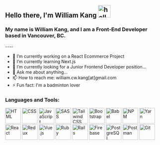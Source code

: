 <!--
**williamafil/williamafil** is a ✨ _special_ ✨ repository because its `README.md` (this file) appears on your GitHub profile.

Here are some ideas to get you started:

- 🔭 I’m currently working on ...
- 🌱 I’m currently learning ...
- 👯 I’m looking to collaborate on ...
- 🤔 I’m looking for help with ...
- 💬 Ask me about ...
- 📫 How to reach me: ...
- 😄 Pronouns: ...
- ⚡ Fun fact: ...
-->

<!-- DEV ICONS -->
<!-- https://devicon.dev/ -->
<h2>
  Hello there, I'm William Kang
  <span>
<img width="40" src="https://user-images.githubusercontent.com/1303154/88677602-1635ba80-d120-11ea-84d8-d263ba5fc3c0.gif" alt="hello~" />
  </span>
</h2>
<h3>
  My name is William Kang, and I am a Front-End Developer based in Vancouver, BC.
</h3>
<!-- # 👋👋 Hello there, I'm William Kang -->
----

- 🔭 I’m currently working on a React Ecommerce Project
- 🌱 I’m currently learning Next.js
- 👯 I’m currently looking for a Junior Frontend Developer position...
- 💬 Ask me about anything...
- 📫 How to reach me: william.cw.kang[at]gmail.com
- ⚡ Fun fact: I'm a badminton lover



### Languages and Tools:
<div>
  <img alt="HTML" width="50" src="https://cdn.jsdelivr.net/gh/devicons/devicon/icons/html5/html5-original.svg" />
  <img alt="CSS" width="50" src="https://cdn.jsdelivr.net/gh/devicons/devicon/icons/css3/css3-original.svg" />
  <img alt="JavaScript" width="50" src="https://cdn.jsdelivr.net/gh/devicons/devicon/icons/javascript/javascript-original.svg" />
  

  <img alt="SASS" width="50" src="https://cdn.jsdelivr.net/gh/devicons/devicon/icons/sass/sass-original.svg" />
  <img alt="Tailwind CSS" width="50" src="https://cdn.jsdelivr.net/gh/devicons/devicon/icons/tailwindcss/tailwindcss-plain.svg" />
  <img alt="Bootstrap" width="50" src="https://cdn.jsdelivr.net/gh/devicons/devicon/icons/bootstrap/bootstrap-original.svg" />

  <img alt="Babel" width="50" src="https://cdn.jsdelivr.net/gh/devicons/devicon/icons/babel/babel-original.svg" />
  <img alt="NPM" width="50" src="https://cdn.jsdelivr.net/gh/devicons/devicon/icons/npm/npm-original-wordmark.svg" />
  <img alt="Yarn" width="50" src="https://cdn.jsdelivr.net/gh/devicons/devicon/icons/yarn/yarn-original.svg" />
  
  <img alt="React" width="50" src="https://cdn.jsdelivr.net/gh/devicons/devicon/icons/react/react-original.svg" />
  <img alt="Redux" width="50" src="https://cdn.jsdelivr.net/gh/devicons/devicon/icons/redux/redux-original.svg" />

  <img alt="Vue.js" width="50" src="https://cdn.jsdelivr.net/gh/devicons/devicon/icons/vuejs/vuejs-original.svg" />

  <img alt="Ruby" width="50" src="https://cdn.jsdelivr.net/gh/devicons/devicon/icons/ruby/ruby-plain-wordmark.svg" />
  <img alt="Rails" width="50" src="https://cdn.jsdelivr.net/gh/devicons/devicon/icons/rails/rails-plain.svg" />

  <img alt="Firebase" width="50" src="https://cdn.jsdelivr.net/gh/devicons/devicon/icons/firebase/firebase-plain.svg" />
  <img alt="PostgreSQL" width="50" src="https://cdn.jsdelivr.net/gh/devicons/devicon/icons/postgresql/postgresql-original.svg" />

  
  <img alt="Postman" width="50" src="https://miro.medium.com/max/512/0*zUlSG8EuHsKS-gdm.png" />
  <img alt="Git" width="50" src="https://cdn.jsdelivr.net/gh/devicons/devicon/icons/git/git-plain.svg" />

  
  
</div>





